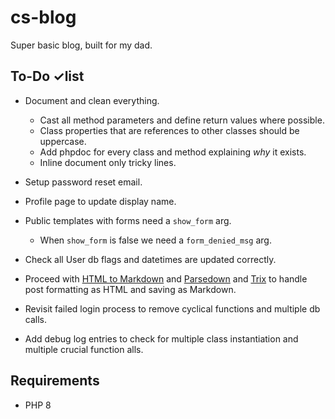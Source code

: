 # cs-blog
Super basic blog, built for my dad.


## To-Do ✓list



- Document and clean everything.
  - Cast all method parameters and define return values where possible.
  - Class properties that are references to other classes should be uppercase.
  - Add phpdoc for every class and method explaining *why* it exists.
  - Inline document only tricky lines.
- Setup password reset email.
- Profile page to update display name.
- Public templates with forms need a `show_form` arg.
  - When `show_form` is false we need a `form_denied_msg` arg.
- Check all User db flags and datetimes are updated correctly.




- Proceed with [HTML to Markdown](https://github.com/thephpleague/html-to-markdown) and [Parsedown](https://github.com/erusev/parsedown) and [Trix](https://github.com/basecamp/trix) to handle post formatting as HTML and saving as Markdown.
- Revisit failed login process to remove cyclical functions and multiple db calls.
- Add debug log entries to check for multiple class instantiation and multiple crucial function alls.



## Requirements

- PHP 8